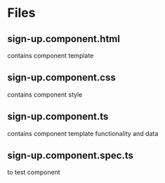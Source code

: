 # Files

## sign-up.component.html

contains component template

## sign-up.component.css

contains component style

## sign-up.component.ts

contains component template functionality and data

## sign-up.component.spec.ts

to test component